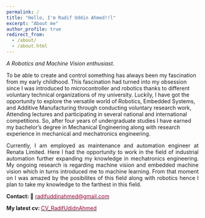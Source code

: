 ```yaml
---
permalink: /
title: "Hello, I'm Radif Uddin Ahmed!!l"
excerpt: "About me"
author_profile: true
redirect_from: 
  - /about/
  - /about.html
---
```


<!---
<p align="justify">
  <b><font color="red"><h2> (Under Construction)</h2></font></b>
</p>
-->
*A Robotics and Machine Vision enthusiast.*

<p align="justify">

To be able to create and control something has always been my fascination from my early childhood. This fascination had turned into my obsession since I was introduced to microcontroller and robotics thanks to different voluntary technical organizations of my university. Luckily, I have got the opportunity to explore the versatile world of Robotics, Embedded Systems, and Additive Manufacturing through conducting voluntary research work, Attending lectures and participating in several national and international competitions. So, after four years of undergraduate studies I have earned my bachelor’s degree in Mechanical Engineering along with research experience in mechanical and mechatronics engineering.
</p> 
 
<p align="justify">
Currently, I am employed as maintenance and automation engineer at Renata Limited. Here I had the opportunity to work in the field of industrial automation further expanding my knowledge in mechatronics engineering. My ongoing research is regarding machine vision and embedded machine vision which in turns introduced me to machine learning. From that moment on I was amazed by the posibilites of this field along with robotics hence I plan to take my knowledge to the farthest in this field. 

</p> 
 

<b>Contact: 📧</b> [<font color= "#990033" >radifuddinahmed@gmail.com</font>](radifuddinahmed@gmail.com)

<b>My latest cv: </b> <a href="../files/CV_RadifUddinAhmed.pdf"><font color="#990033">CV_RadifUdidnAhmed</font></a>

